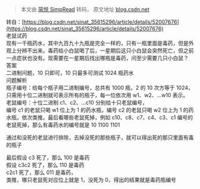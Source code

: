 > 本文由 [简悦 SimpRead](http://ksria.com/simpread/) 转码， 原文地址 [blog.csdn.net](https://blog.csdn.net/flower_CSDN/article/details/82179295)

转自：[https://blog.csdn.net/sinat_35615296/article/details/52007676](https://blog.csdn.net/sinat_35615296/article/details/52007676)  
老鼠试药  
现有一千瓶药水，其中九百九十九瓶是完全一样的，只有一瓶里面是毒药，但是外观上分辨不出来。毒药给小白鼠喝了后，一星期后这只小白鼠会突然死亡，但之前一点症状也没有。现需要在一星期后找出哪瓶是毒药，问至少需要几只小白鼠？  
答案  
二进制问题，10 只即可，10 只最多可测试 1024 瓶药水  
问题解析  
瓶子编号：给每个瓶子用二进制编号，总共有 1000 瓶，2 的 10 次方等于 1024，只需用十位二进制就可表示所有的瓶子，每一位依次用 w1、w2、…w10 表示。  
老鼠编号：十位二进制 c1、c2、…c10 分别给十只老鼠编号，  
编号 c1 的老鼠只喝 w1 位上为 1 的药水瓶，编号 c2 的老鼠只喝 w2 位上为 1 的药水瓶，依次类推。最后看哪些老鼠死掉，例如 c10、c8、c7、c4、c3、c1 编号的老鼠死掉，那么有毒药水的编号就是 10 1100 1101

通过和没死的老鼠进行排除，去掉没死的那些瓶子，就可以得出死的那只里面有毒的瓶子

最后假设 c3 死了，那么 100 是毒药  
假设 c3c2 死了，那么 110 是毒药  
c2c1 死了，那么 011 是毒药，  
类推，哪只老鼠死对应位上就是 1，没死为 0，得出的结果就是毒药瓶编号